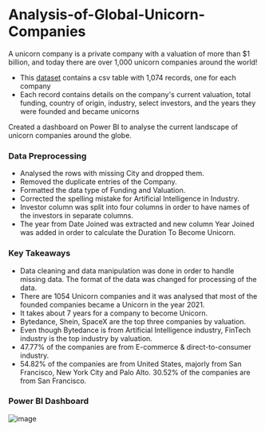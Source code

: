 # Analysis-of-Global-Unicorn-Companies

A unicorn company is a private company with a valuation of more than $1 billion, and today there are over 1,000 unicorn companies around the world!

* This [dataset](https://www.mavenanalytics.io/blog/maven-unicorn-challenge) contains a csv table with 1,074 records, one for each company
* Each record contains details on the company's current valuation, total funding, country of origin, industry, select investors, and the years they were founded and became unicorns

Created a dashboard on Power BI to analyse the current landscape of unicorn companies around the globe. 

### Data Preprocessing

*	Analysed the rows with missing City and dropped them.
*	Removed the duplicate entries of the Company.
*	Formatted the data type of Funding and Valuation.
*	Corrected the spelling mistake for Artificial Intelligence in Industry.
*	Investor column was split into four columns in order to have names of the investors in separate columns.
*	The year from Date Joined was extracted and new column Year Joined was added in order to calculate the Duration To Become Unicorn.

### Key Takeaways

*	Data cleaning and data manipulation was done in order to handle missing data. The format of the data was changed for processing of the data.
*	There are 1054 Unicorn companies and it was analysed that most of the founded companies became a Unicorn in the year 2021. 
*	It takes about 7 years for a company to become Unicorn.
*	Bytedance, Shein, SpaceX are the top three companies by valuation.
*	Even though Bytedance is from Artificial Intelligence industry, FinTech industry is the top industry by valuation.
*	47.77% of the companies are from E-commerce & direct-to-consumer industry.
*	54.82% of the companies are from United States, majorly from San Francisco, New York City and Palo Alto. 30.52% of the companies are from San Francisco.

### Power BI Dashboard 

![image](https://user-images.githubusercontent.com/75059347/171550445-cf17a05f-34e6-4db3-8249-9d571b824765.png)
